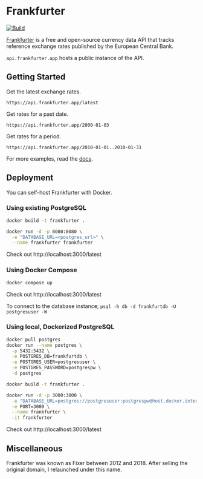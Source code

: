 # Frankfurter

[![Build](https://github.com/hakanensari/frankfurter/workflows/build/badge.svg)](https://github.com/hakanensari/frankfurter/actions)

[Frankfurter](https://www.frankfurter.app) is a free and open-source currency data API that tracks reference exchange rates published by the European Central Bank.

`api.frankfurter.app` hosts a public instance of the API.

## Getting Started

Get the latest exchange rates.

```
https://api.frankfurter.app/latest
```

Get rates for a past date.

```
https://api.frankfurter.app/2000-01-03
```

Get rates for a period.

```http
https://api.frankfurter.app/2010-01-01..2010-01-31
```

For more examples, read the [docs](https://www.frankfurter.app/docs).

## Deployment

You can self-host Frankfurter with Docker.

### Using existing PostgreSQL 

```bash
docker build -t frankfurter .

docker run -d -p 8080:8080 \
  -e "DATABASE_URL=<postgres_url>" \
  --name frankfurter frankfurter
```

Check out http://localhost:3000/latest

### Using Docker Compose

```bash
docker compose up
```

Check out http://localhost:3000/latest

To connect to the database instance; `psql -h db -d frankfurtdb -U postgresuser -W`

### Using local, Dockerized PostgreSQL

```bash
docker pull postgres
docker run --name postgres \
  -p 5432:5432 \
  -e POSTGRES_DB=frankfurtdb \
  -e POSTGRES_USER=postgresuser \
  -e POSTGRES_PASSWORD=postgrespw \
  -d postgres 

docker build -t frankfurter .

docker run -d -p 3000:3000 \
  -e "DATABASE_URL=postgres://postgresuser:postgrespw@host.docker.internal/frankfurtdb" \
  -e PORT=3000 \
  --name frankfurter \
  -it frankfurter
```

Check out http://localhost:3000/latest

## Miscellaneous

Frankfurter was known as Fixer between 2012 and 2018. After selling the original domain, I relaunched under this name.
